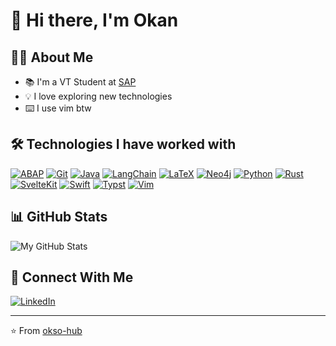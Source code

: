 # 👋 Hi there, I'm Okan

## 👨‍💻 About Me
- 📚 I'm a VT Student at [SAP](https://sap.com)
- 💡 I love exploring new technologies
- ⌨️ I use vim btw

## 🛠️ Technologies I have worked with
[![ABAP](https://img.shields.io/badge/-ABAP-0FAAFF?style=flat-square&logo=sap&logoColor=white)](https://help.sap.com/doc/abapdocu_751_index_htm/7.51/en-US/index.htm)
[![Git](https://img.shields.io/badge/-Git-F05032?style=flat-square&logo=git&logoColor=white)](https://git-scm.com/)
[![Java](https://img.shields.io/badge/-Java-007396?style=flat-square&logo=java&logoColor=white)](https://www.java.com/)
[![LangChain](https://img.shields.io/badge/-LangChain-9B59B6?style=flat-square&logo=langchain&logoColor=white)](https://langchain.com)
[![LaTeX](https://img.shields.io/badge/-LaTeX-008080?style=flat-square&logo=latex&logoColor=white)](https://www.latex-project.org/)
[![Neo4j](https://img.shields.io/badge/-Neo4j-01A982?style=flat-square&logo=neo4j&logoColor=white)](https://neo4j.com)
[![Python](https://img.shields.io/badge/-Python-3776AB?style=flat-square&logo=python&logoColor=white)](https://www.python.org/)
[![Rust](https://img.shields.io/badge/-Rust-000000?style=flat-square&logo=rust&logoColor=white)](https://www.rust-lang.org/)
[![SvelteKit](https://img.shields.io/badge/-SvelteKit-FF3E00?style=flat-square&logo=svelte&logoColor=white)](https://svelte.dev/)
[![Swift](https://img.shields.io/badge/-Swift-FA7343?style=flat-square&logo=swift&logoColor=white)](https://swift.org/)
[![Typst](https://img.shields.io/badge/-Typst-239DAD?style=flat-square&logo=typst&logoColor=white)](https://typst.app/)
[![Vim](https://img.shields.io/badge/-Vim-019733?style=flat-square&logo=vim&logoColor=white)](https://www.vim.org/)

## 📊 GitHub Stats
![My GitHub Stats](https://github-readme-stats.vercel.app/api?username=okso-hub&show_icons=true&theme=radical&show=reviews,prs_merged,prs_merged_percentage)

## 🤝 Connect With Me
[![LinkedIn](https://img.shields.io/badge/-LinkedIn-0A66C2?style=flat-square&logo=linkedin&logoColor=white)](https://www.linkedin.com/in/okan-sönmez/)

---
⭐️ From [okso-hub](https://github.com/okso-hub)
